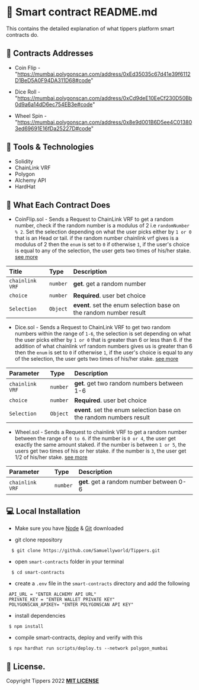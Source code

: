 # 📃 Smart contract README.md
This contains the detailed  explanation of  what tippers platform smart contracts do.

## 🪪 Contracts Addresses
- Coin Flip - "https://mumbai.polygonscan.com/address/0xEd35035c67d41e39f6112D1BeD5A0F94DA311D68#code" 

- Dice Roll - "https://mumbai.polygonscan.com/address/0xCd9deE10EeCf230D50Bb0d9a6a14dD6ec754EB3e#code"

- Wheel Spin - "https://mumbai.polygonscan.com/address/0x8e9d001B6D5ee4C013803ed69691E16fDa25227D#code"

## 🎈 Tools & Technologies
- Solidity 
- ChainLink VRF
- Polygon
- Alchemy API
- HardHat

## 🔂 What Each Contract Does

- CoinFlip.sol - Sends a Request to ChainLink VRF to get a random number, check if the random number is a modulus of 2 i.e ``randomNumber % 2``. Set the selection depending on what the user picks either by  ``1 or 0`` that is an Head or tail. if the random number  chainlink vrf gives is a modulus of 2 then the ``enum`` is set to ``0`` if otherwise ``1``, if the user's choice is equal to any of the selection, the user gets two times of his/her stake. [see more](https://github.com/Samuellyworld/Tippers/blob/main/smart-contracts/contracts/CoinFlip.sol)

| Title | Type     | Description                |
| :-------- | :------- | :------------------------- |
| `chainlink VRF` | `number` | **get**. get a random number|
| `choice` | `number` | **Required**. user bet choice |
| `Selection` | `Object` | **event**. set the enum selection base on the random number result|


- Dice.sol - Sends a Request to ChainLink VRF to get two random numbers within the range of ``1-6``, the selection is set depending on what the user picks either by  ``1 or 0`` that is greater than 6 or less than 6. if the addition of what chainlink vrf random numbers gives us is greater than 6 then the ``enum`` is set to ``0`` if otherwise ``1``, if the user's choice is equal to any of the selection, the user gets two times of his/her stake. [see more](https://github.com/Samuellyworld/Tippers/blob/main/smart-contracts/contracts/Dice.sol)

| Parameter | Type     | Description                |
| :-------- | :------- | :------------------------- |
| `chainlink VRF` | `number` | **get**. get two random numbers between 1-6|
| `choice` | `number` | **Required**. user bet choice |
| `Selection` | `Object` | **event**. set the enum selection base on the random numbers result |

- Wheel.sol - Sends a Request to chainlink VRF to get a random number between the range of ``0 to 6``. if the number is ``0 or 4``, the user get exactly the same amount staked. if the number is between ``1 or 5``, the users get two times of his or her stake. if the number is ``3``, the user get 1/2 of his/her stake. [see more](https://github.com/Samuellyworld/Tippers/blob/main/smart-contracts/contracts/Wheel.sol)

| Parameter | Type     | Description                |
| :-------- | :------- | :------------------------- |
| `chainlink VRF` | `number` | **get**. get a random number between 0-6|


## 💻 Local Installation

- Make sure you have [Node](https://nodejs.org/en/download/) & [Git](https://git-scm.com/downloads) downloaded

* git clone repository

```
  $ git clone https://github.com/Samuellyworld/Tippers.git
```

* open `smart-contracts` folder in your terminal

```
  $ cd smart-contracts
```
- create a `.env` file in the `smart-contracts` directory and add the following 

```
 API_URL = "ENTER ALCHEMY API URL"
 PRIVATE_KEY = "ENTER WALLET PRIVATE KEY"
 POLYGONSCAN_APIKEY= "ENTER POLYGONSCAN API KEY"
```

- install dependencies 
```
 $ npm install
```
- compile smart-contracts, deploy and verify with this

```
 $ npx hardhat run scripts/deploy.ts --network polygon_mumbai
```

## 🪪 License.
Copyright Tippers 2022 [**MIT LICENSE**](https://github.com/Samuellyworld/Tippers/blob/main/LICENSE)
